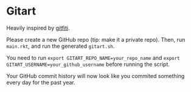 # Gitart

Heavily inspired by [gitfiti](https://github.com/gelstudios/gitfiti).

Please create a new GitHub repo (tip: make it a private repo). Then, run `main.rkt`, and run the generated `gitart.sh`.

You need to run `export GITART_REPO_NAME=your_repo_name` and `export GITART_USERNAME=your_github_username` before running the script.

Your GitHub commit history will now look like you commited something every day for the past year.
